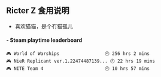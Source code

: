 ## Ricter Z 食用说明
- 喜欢猫猫，是个冇猫孤儿

<!-- steam-box start -->
#### - Steam playtime leaderboard
```text
🎮 World of Warships                 🕘 256 hrs 2 mins
🎮 NieR Replicant ver.1.22474487139... 🕘 22 hrs 19 mins
🎮 NITE Team 4                       🕘 10 hrs 57 mins
```
<!-- Powered by https://github.com/YouEclipse/steam-box . -->
<!-- steam-box end -->
